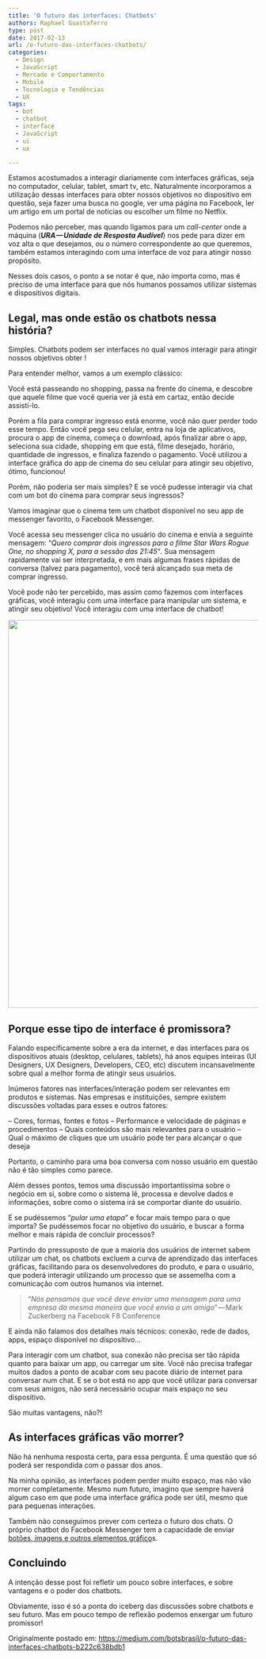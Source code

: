 ```yaml
---
title: 'O futuro das interfaces: Chatbots'
authors: Raphael Guastaferro
type: post
date: 2017-02-13
url: /o-futuro-das-interfaces-chatbots/
categories:
  - Design
  - JavaScript
  - Mercado e Comportamento
  - Mobile
  - Tecnologia e Tendências
  - UX
tags:
  - bot
  - chatbot
  - interface
  - JavaScript
  - ui
  - ux

---
```

Estamos acostumados a interagir diariamente com interfaces gráficas, seja no computador, celular, tablet, smart tv, etc. Naturalmente incorporamos a utilização dessas interfaces para obter nossos objetivos no dispositivo em questão, seja fazer uma busca no google, ver uma página no Facebook, ler um artigo em um portal de notícias ou escolher um filme no Netflix.

Podemos não perceber, mas quando ligamos para um _call-center_ onde a máquina (**_URA — Unidade de Resposta Audível_**) nos pede para dizer em voz alta o que desejamos, ou o número correspondente ao que queremos, também estamos interagindo com uma interface de voz para atingir nosso propósito.

Nesses dois casos, o ponto a se notar é que, não importa como, mas é preciso de uma interface para que nós humanos possamos utilizar sistemas e dispositivos digitais.

## Legal, mas onde estão os chatbots nessa história?

Simples. Chatbots podem ser interfaces no qual vamos interagir para atingir nossos objetivos obter !

Para entender melhor, vamos a um exemplo clássico:

Você está passeando no shopping, passa na frente do cinema, e descobre que aquele filme que você queria ver já está em cartaz, então decide assistí-lo.

Porém a fila para comprar ingresso está enorme, você não quer perder todo esse tempo. Então você pega seu celular, entra na loja de aplicativos, procura o app de cinema, começa o download, após finalizar abre o app, seleciona sua cidade, shopping em que está, filme desejado, horário, quantidade de ingressos, e finaliza fazendo o pagamento. Você utilizou a interface gráfica do app de cinema do seu celular para atingir seu objetivo, ótimo, funcionou!

Porém, não poderia ser mais simples? E se você pudesse interagir via chat com um bot do cinema para comprar seus ingressos?

Vamos imaginar que o cinema tem um chatbot disponível no seu app de messenger favorito, o Facebook Messenger.

Você acessa seu messenger clica no usuário do cinema e envia a seguinte mensagem: &#8220;_Quero comprar dois ingressos para o filme Star Wars Rogue One, no shopping X, para a sessão das 21:45_&#8220;_._ Sua mensagem rapidamente vai ser interpretada, e em mais algumas frases rápidas de conversa (talvez para pagamento), você terá alcançado sua meta de comprar ingresso.

Você pode não ter percebido, mas assim como fazemos com interfaces gráficas, você interagiu com uma interface para manipular um sistema, e atingir seu objetivo! Você interagiu com uma interface de chatbot!

<img src="uploads/2017/02/cb2.jpg" alt="" width="626" height="782" />

## **Porque esse tipo de interface é promissora?**

Falando especificamente sobre a era da internet, e das interfaces para os dispositivos atuais (desktop, celulares, tablets), há anos equipes inteiras (UI Designers, UX Designers, Developers, CEO, etc) discutem incansavelmente sobre qual a melhor forma de atingir seus usuários.

Inúmeros fatores nas interfaces/interação podem ser relevantes em produtos e sistemas. Nas empresas e instituições, sempre existem discussões voltadas para esses e outros fatores:

&#8211; Cores, formas, fontes e fotos &#8211; Performance e velocidade de páginas e procedimentos &#8211; Quais conteúdos são mais relevantes para o usuário &#8211; Qual o máximo de cliques que um usuário pode ter para alcançar o que deseja

Portanto, o caminho para uma boa conversa com nosso usuário em questão não é tão simples como parece.

Além desses pontos, temos uma discussão importantíssima sobre o negócio em si, sobre como o sistema lê, processa e devolve dados e informações, sobre como o sistema irá se comportar diante do usuário.

E se pudéssemos &#8220;_pular uma etapa_&#8221; e focar mais tempo para o que importa? Se pudéssemos focar no objetivo do usuário, e buscar a forma melhor e mais rápida de concluir processos?

Partindo do pressuposto de que a maioria dos usuários de internet sabem utilizar um chat, os chatbots excluem a curva de aprendizado das interfaces gráficas, facilitando para os desenvolvedores do produto, e para o usuário, que poderá interagir utilizando um processo que se assemelha com a comunicação com outros humanos via internet.

> “_Nós pensamos que você deve enviar uma mensagem para uma empresa da mesma maneira que você envia a um amigo_” — Mark Zuckerberg na Facebook F8 Conference

E ainda não falamos dos detalhes mais técnicos: conexão, rede de dados, apps, espaço disponível no dispositivo…

Para interagir com um chatbot, sua conexão não precisa ser tão rápida quanto para baixar um app, ou carregar um site. Você não precisa trafegar muitos dados a ponto de acabar com seu pacote diário de internet para conversar num chat. E se o bot está no app que você utilizar para conversar com seus amigos, não será necessário ocupar mais espaço no seu dispositivo.

São muitas vantagens, não?!

## As interfaces gráficas vão morrer?

Não há nenhuma resposta certa, para essa pergunta. É uma questão que só poderá ser respondida com o passar dos anos.

Na minha opinião, as interfaces podem perder muito espaço, mas não vão morrer completamente. Mesmo num futuro, imagino que sempre haverá algum caso em que pode uma interface gráfica pode ser útil, mesmo que para pequenas interações.

Também não conseguimos prever com certeza o futuro dos chats. O próprio chatbot do Facebook Messenger tem a capacidade de enviar <a href="https://developers.facebook.com/docs/messenger-platform/product-overview" target="_blank" rel="nofollow noopener">botões, imagens e outros elementos gráfico</a>s.

## Concluindo

A intenção desse post foi refletir um pouco sobre interfaces, e sobre vantagens e o poder dos chatbots.

Obviamente, isso é só a ponta do iceberg das discussões sobre chatbots e seu futuro. Mas em pouco tempo de reflexão podemos enxergar um futuro promissor!

Originalmente postado em: <https://medium.com/botsbrasil/o-futuro-das-interfaces-chatbots-b222c638bdb1>